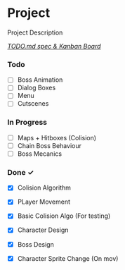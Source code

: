 # Project

Project Description

<em>[TODO.md spec & Kanban Board](https://bit.ly/3fCwKfM)</em>

### Todo

- [ ] Boss Animation  
- [ ] Dialog Boxes  
- [ ] Menu  
- [ ] Cutscenes  

### In Progress

- [ ] Maps + Hitboxes (Colision)  
- [ ] Chain Boss Behaviour  
- [ ] Boss Mecanics  

### Done ✓

- [x] Colision Algorithm  
- [x] PLayer Movement  
- [x] Basic Colision Algo (For testing)  
- [x] Character Design  
- [x] Boss Design  
- [x] Character Sprite Change (On mov)  

